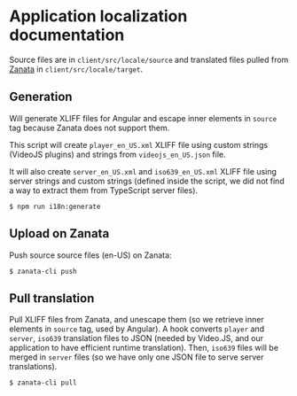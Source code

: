 # Application localization documentation

Source files are in `client/src/locale/source` and translated files pulled from [Zanata](https://trad.framasoft.org/zanata/iteration/view/peertube/develop/languages/fr?dswid=-1605) in `client/src/locale/target`.

## Generation

Will generate XLIFF files for Angular and escape inner elements in `source` tag because Zanata does not support them.

This script will create `player_en_US.xml` XLIFF file using custom strings (VideoJS plugins) and strings from `videojs_en_US.json` file.

It will also create `server_en_US.xml` and `iso639_en_US.xml` XLIFF file using server strings and custom strings (defined inside the script, we did not find a way to extract them from TypeScript server files).

```
$ npm run i18n:generate
```

## Upload on Zanata

Push source source files (en-US) on Zanata:

```
$ zanata-cli push
```

## Pull translation

Pull XLIFF files from Zanata, and unescape them (so we retrieve inner elements in `source` tag, used by Angular).
A hook converts `player` and `server`, `iso639` translation files to JSON (needed by Video.JS, and our application to have efficient runtime translation).
Then, `iso639` files will be merged in `server` files (so we have only one JSON file to serve server translations).

```
$ zanata-cli pull
```
